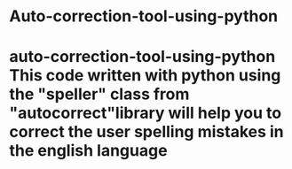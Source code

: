 # Auto-correction-tool-using-python
# auto-correction-tool-using-python  This code written with python using the "speller" class from "autocorrect"library will help you to correct the user spelling mistakes in the english language 
